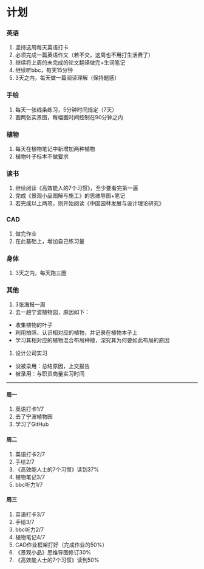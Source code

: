 # 计划
### 英语
1. 坚持这周每天英语打卡
1. 必须完成一篇英语作文（若不交，这周也不用打生活费了）
1. 继续将上周的未完成的论文翻译做完+生词笔记
1. 继续听bbc，每天15分钟
1. 3天之内，每天做一篇阅读理解（保持题感）

### 手绘
1. 每天一张线条练习，5分钟时间规定（7天）
1. 画两张实景图，每幅画时间控制在90分钟之内

### 植物
1. 每天在植物笔记中新增加两种植物
1. 植物叶子标本不做要求

### 读书
1. 继续阅读《高效能人的7个习惯》，至少要看完第一遍
1. 完成《景观小品图解与施工》的思维导图+笔记
1. 若完成以上两项，则开始阅读《中国园林发展与设计理论研究》

### CAD
1. 做完作业
2. 在此基础上，增加自己练习量

### 身体
1. 3天之内，每天跑三圈

### 其他
1. 3张海报一周
1. 去一趟宁波植物园，原因如下：
  - 收集植物的叶子
  - 利用拍照，认识相对应的植物，并记录在植物本子上
  - 学习其相对应的植物混合布局种植，深究其为何要如此布局的原因

1. 设计公司实习
  - 没被录用：总结原因，上交报告
  - 被录用：与职员商量实习时间

---
#### 周一
1. 英语打卡1/7
2. 去了宁波植物园
3. 学习了GitHub

#### 周二
1. 英语打卡2/7
2. 手绘2/7
3. 《高效能人士的7个习惯》读到37%
4. 植物笔记3/7
5. bbc听力1/7

#### 周三
1. 英语打卡3/7
2. 手绘3/7
3. bbc听力2/7
4. 植物笔记4/7
5. CAD作业框架打好（完成作业的50%）
6. 《景观小品》思维导图修订30%
7. 《高效能人士的7个习惯》读到50%

